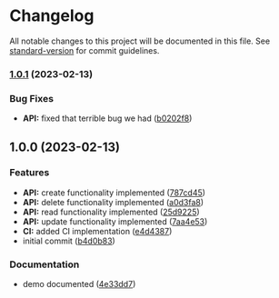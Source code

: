 # Changelog

All notable changes to this project will be documented in this file. See [standard-version](https://github.com/conventional-changelog/standard-version) for commit guidelines.

### [1.0.1](https://github.com/carlosbermejop/klassi-js-GUI/compare/v1.0.0...v1.0.1) (2023-02-13)


### Bug Fixes

* **API:** fixed that terrible bug we had ([b0202f8](https://github.com/carlosbermejop/klassi-js-GUI/commitsb0202f80adc78fe4bf2ef96befe2908f54e32623))

## 1.0.0 (2023-02-13)


### Features

* **API:** create functionality implemented ([787cd45](https://github.com/carlosbermejop/klassi-js-GUI/commits787cd4556012dce671068ff9d4ce379c059986b5))
* **API:** delete functionality implemented ([a0d3fa8](https://github.com/carlosbermejop/klassi-js-GUI/commitsa0d3fa83bb5644c16f2efa16fc6afd072cae76a2))
* **API:** read functionality implemented ([25d9225](https://github.com/carlosbermejop/klassi-js-GUI/commits25d92258ff3db0e1a62d8e82017883a9620230e8))
* **API:** update functionality implemented ([7aa4e53](https://github.com/carlosbermejop/klassi-js-GUI/commits7aa4e536da8f0a148cdd876e28ae2b26bd34cdf3))
* **CI:** added CI implementation ([e4d4387](https://github.com/carlosbermejop/klassi-js-GUI/commitse4d4387a521dda3f0d77865ed3a945839031b219))
* initial commit ([b4d0b83](https://github.com/carlosbermejop/klassi-js-GUI/commitsb4d0b83fee019c9176a2755429cd8cc7fe84632f))


### Documentation

* demo documented ([4e33dd7](https://github.com/carlosbermejop/klassi-js-GUI/commits4e33dd76045f17382eb67caaace8bee899199936))
